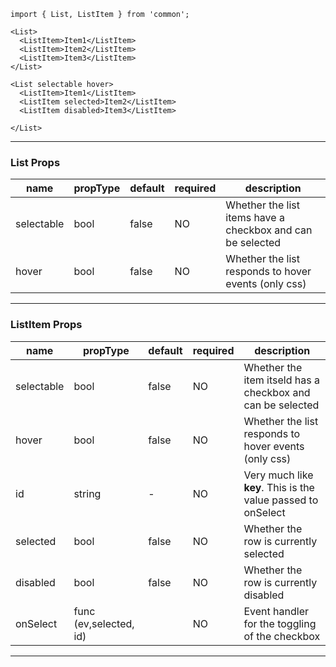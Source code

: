 
```
import { List, ListItem } from 'common';

<List>
  <ListItem>Item1</ListItem>
  <ListItem>Item2</ListItem>
  <ListItem>Item3</ListItem>
</List>

<List selectable hover>
  <ListItem>Item1</ListItem>
  <ListItem selected>Item2</ListItem>
  <ListItem disabled>Item3</ListItem>

</List>
```

---

### List Props

| name       | propType          | default | required | description                                                |
|------------|-------------------|---------|----------|------------------------------------------------------------|
| selectable | bool              |  false  |    NO    | Whether the list items have a checkbox and can be selected |
| hover      | bool              |  false  |    NO    | Whether the list responds to hover events (only css)       |

---

### ListItem Props

| name       | propType              | default | required | description                                                  |
|------------|-----------------------|---------|----------|--------------------------------------------------------------|
| selectable | bool                  |  false  |    NO    | Whether the item itseld has a checkbox and can be selected   |
| hover      | bool                  |  false  |    NO    | Whether the list responds to hover events (only css)         |
| id         | string                |    -    |    NO    | Very much like **key**. This is the value passed to onSelect |
| selected   | bool                  |  false  |    NO    | Whether the row is currently selected                        |
| disabled   | bool                  |  false  |    NO    | Whether the row is currently disabled                        |
| onSelect   | func (ev,selected, id)|         |    NO    | Event handler for the toggling of the checkbox               |

---
